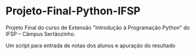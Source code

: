 # Projeto-Final-Python-IFSP
Projeto Final do curso de Extensão "Introdução à Programação Python” do IFSP – Câmpus Sertãozinho.

Um script para entrada de notas dos alunos e apuração do resultado
